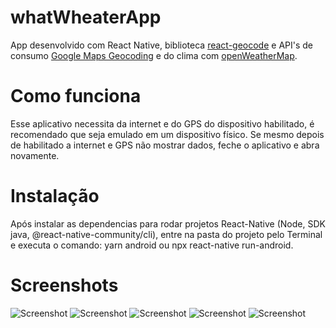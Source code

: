 # whatWheaterApp
App desenvolvido com React Native, biblioteca [react-geocode](https://github.com/shukerullah/react-geocode) e API's de consumo [Google Maps Geocoding](https://developers.google.com/maps/documentation/geocoding/overview) e do clima com [openWeatherMap](https://openweathermap.org).

# Como funciona
Esse aplicativo necessita da internet e do GPS do dispositivo habilitado, é recomendado que seja emulado em um dispositivo físico.
Se mesmo depois de habilitado a internet e GPS não mostrar dados, feche o aplicativo e abra novamente.

# Instalação
Após instalar as dependencias para rodar projetos React-Native (Node, SDK java, @react-native-community/cli), entre na pasta do projeto pelo Terminal e executa o comando: yarn android ou npx react-native run-android.

# Screenshots

![Screenshot](screenshot_loading.jpeg)
![Screenshot](screenshot_ok.jpeg)
![Screenshot](screenshot_loading2.jpeg)
![Screenshot](screenshot_alertGPS.jpeg)
![Screenshot](screenshot_configGPS.jpeg)
